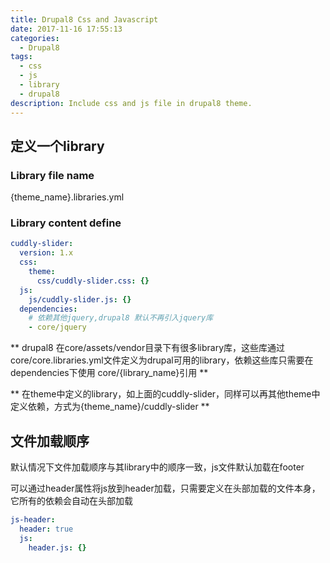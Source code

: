 ```yaml
---
title: Drupal8 Css and Javascript
date: 2017-11-16 17:55:13
categories:
  - Drupal8
tags:
  - css
  - js
  - library
  - drupal8
description: Include css and js file in drupal8 theme.
---
```


## 定义一个library

### Library file name

{theme_name}.libraries.yml

### Library content define

``` yml
cuddly-slider:
  version: 1.x
  css:
    theme:
      css/cuddly-slider.css: {}
  js:
    js/cuddly-slider.js: {}
  dependencies:
    # 依赖其他jquery,drupal8 默认不再引入jquery库
    - core/jquery
```

** drupal8 在core/assets/vendor目录下有很多library库，这些库通过core/core.libraries.yml文件定义为drupal可用的library，依赖这些库只需要在dependencies下使用 core/{library_name}引用 **

** 在theme中定义的library，如上面的cuddly-slider，同样可以再其他theme中定义依赖，方式为{theme_name}/cuddly-slider **

## 文件加载顺序

默认情况下文件加载顺序与其library中的顺序一致，js文件默认加载在footer

可以通过header属性将js放到header加载，只需要定义在头部加载的文件本身，它所有的依赖会自动在头部加载

``` yml
js-header:
  header: true
  js:
    header.js: {}
```
